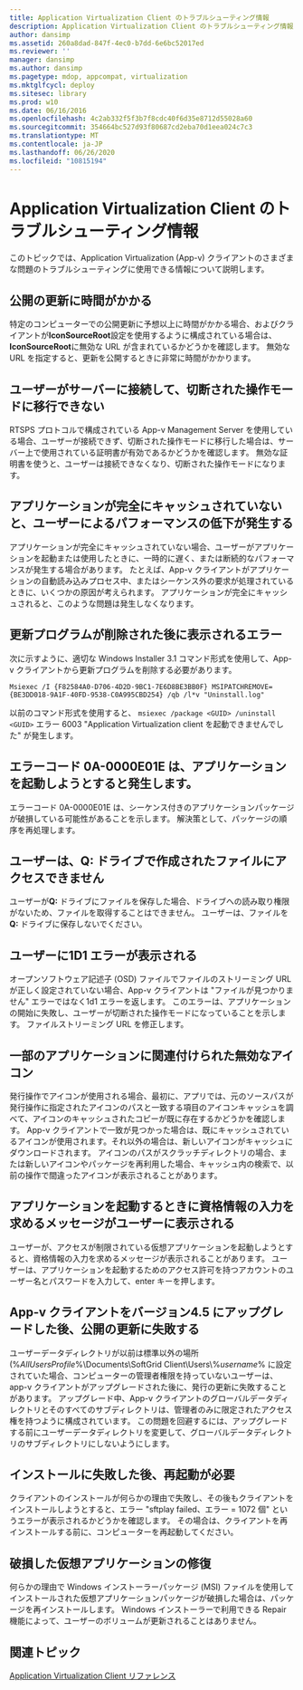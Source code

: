 ```yaml
---
title: Application Virtualization Client のトラブルシューティング情報
description: Application Virtualization Client のトラブルシューティング情報
author: dansimp
ms.assetid: 260a8dad-847f-4ec0-b7dd-6e6bc52017ed
ms.reviewer: ''
manager: dansimp
ms.author: dansimp
ms.pagetype: mdop, appcompat, virtualization
ms.mktglfcycl: deploy
ms.sitesec: library
ms.prod: w10
ms.date: 06/16/2016
ms.openlocfilehash: 4c2ab332f5f3b7f8cdc40f6d35e8712d55028a60
ms.sourcegitcommit: 354664bc527d93f80687cd2eba70d1eea024c7c3
ms.translationtype: MT
ms.contentlocale: ja-JP
ms.lasthandoff: 06/26/2020
ms.locfileid: "10815194"
---
```

# Application Virtualization Client のトラブルシューティング情報


このトピックでは、Application Virtualization (App-v) クライアントのさまざまな問題のトラブルシューティングに使用できる情報について説明します。

## 公開の更新に時間がかかる


特定のコンピューターでの公開更新に予想以上に時間がかかる場合、およびクライアントが**IconSourceRoot**設定を使用するように構成されている場合は、 **IconSourceRoot**に無効な URL が含まれているかどうかを確認します。 無効な URL を指定すると、更新を公開するときに非常に時間がかかります。

## ユーザーがサーバーに接続して、切断された操作モードに移行できない


RTSPS プロトコルで構成されている App-v Management Server を使用している場合、ユーザーが接続できず、切断された操作モードに移行した場合は、サーバー上で使用されている証明書が有効であるかどうかを確認します。 無効な証明書を使うと、ユーザーは接続できなくなり、切断された操作モードになります。

## <a href="" id="users-experience-slow-performance-when-applications-are-not-fully-cached-"></a>アプリケーションが完全にキャッシュされていないと、ユーザーによるパフォーマンスの低下が発生する


アプリケーションが完全にキャッシュされていない場合、ユーザーがアプリケーションを起動または使用したときに、一時的に遅く、または断続的なパフォーマンスが発生する場合があります。 たとえば、App-v クライアントがアプリケーションの自動読み込みプロセス中、またはシーケンス外の要求が処理されているときに、いくつかの原因が考えられます。 アプリケーションが完全にキャッシュされると、このような問題は発生しなくなります。

## <a href="" id="error-displayed-after-an-update-is-removed-"></a>更新プログラムが削除された後に表示されるエラー


次に示すように、適切な Windows Installer 3.1 コマンド形式を使用して、App-v クライアントから更新プログラムを削除する必要があります。

`Msiexec /I {F82584A0-D706-4D2D-9BC1-7E6D8BE3BB0F} MSIPATCHREMOVE={BE3DD018-9A1F-40FD-9538-C0A995CBD254} /qb /l*v "Uninstall.log"`

以前のコマンド形式を使用すると、 `msiexec /package <GUID> /uninstall <GUID>` エラー 6003 "Application Virtualization client を起動できませんでした" が発生します。

## エラーコード 0A-0000E01E は、アプリケーションを起動しようとすると発生します。


エラーコード 0A-0000E01E は、シーケンス付きのアプリケーションパッケージが破損している可能性があることを示します。 解決策として、パッケージの順序を再処理します。

## ユーザーは、Q: ドライブで作成されたファイルにアクセスできません


ユーザーが**Q:** ドライブにファイルを保存した場合、ドライブへの読み取り権限がないため、ファイルを取得することはできません。 ユーザーは、ファイルを**Q:** ドライブに保存しないでください。

## ユーザーに1D1 エラーが表示される


オープンソフトウェア記述子 (OSD) ファイルでファイルのストリーミング URL が正しく設定されていない場合、App-v クライアントは "ファイルが見つかりません" エラーではなく1d1 エラーを返します。 このエラーは、アプリケーションの開始に失敗し、ユーザーが切断された操作モードになっていることを示します。 ファイルストリーミング URL を修正します。

## 一部のアプリケーションに関連付けられた無効なアイコン


発行操作でアイコンが使用される場合、最初に、アプリでは、元のソースパスが発行操作に指定されたアイコンのパスと一致する項目のアイコンキャッシュを調べて、アイコンのキャッシュされたコピーが既に存在するかどうかを確認します。 App-v クライアントで一致が見つかった場合は、既にキャッシュされているアイコンが使用されます。それ以外の場合は、新しいアイコンがキャッシュにダウンロードされます。 アイコンのパスがスクラッチディレクトリの場合、または新しいアイコンやパッケージを再利用した場合、キャッシュ内の検索で、以前の操作で間違ったアイコンが表示されることがあります。

## アプリケーションを起動するときに資格情報の入力を求めるメッセージがユーザーに表示される


ユーザーが、アクセスが制限されている仮想アプリケーションを起動しようとすると、資格情報の入力を求めるメッセージが表示されることがあります。 ユーザーは、アプリケーションを起動するためのアクセス許可を持つアカウントのユーザー名とパスワードを入力して、enter キーを押します。

## App-v クライアントをバージョン4.5 にアップグレードした後、公開の更新に失敗する


ユーザーデータディレクトリが以前は標準以外の場所 (%*AllUsersProfile*%\\Documents\\SoftGrid Client\\Users\\%*username*% に設定されていた場合、コンピューターの管理者権限を持っていないユーザーは、app-v クライアントがアップグレードされた後に、発行の更新に失敗することがあります。 アップグレード中、App-v クライアントのグローバルデータディレクトリとそのすべてのサブディレクトリは、管理者のみに限定されたアクセス権を持つように構成されています。 この問題を回避するには、アップグレードする前にユーザーデータディレクトリを変更して、グローバルデータディレクトリのサブディレクトリにしないようにします。

## インストールに失敗した後、再起動が必要


クライアントのインストールが何らかの理由で失敗し、その後もクライアントをインストールしようとすると、エラー "sftplay failed、エラー = 1072 個" というエラーが表示されるかどうかを確認します。 その場合は、クライアントを再インストールする前に、コンピューターを再起動してください。

## 破損した仮想アプリケーションの修復


何らかの理由で Windows インストーラーパッケージ (MSI) ファイルを使用してインストールされた仮想アプリケーションパッケージが破損した場合は、パッケージを再インストールします。 Windows インストーラーで利用できる Repair 機能によって、ユーザーのボリュームが更新されることはありません。

## 関連トピック


[Application Virtualization Client リファレンス](application-virtualization-client-reference.md)

 

 





